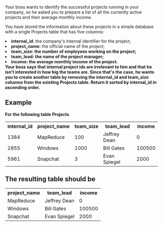 Your boss wants to identify the successful projects running in your company, so he asked you to prepare a list of all the currently active projects and their average monthly income.

You have stored the information about these projects in a simple database with a single Projects table that has five columns:

<li><strong>internal_id</strong>: the company's internal identifier for the project;</li>
<li><strong>project_name</strong>: the official name of the project;</li>
<li><strong>team_size<strong>: the number of employees working on the project;</li>
<li><strong>team_lead<strong>: the name of the project manager;</li>
<li><strong>income<strong>: the average monthly income of the project.</li>
Your boss says that internal project ids are irrelevant to him and that he isn't interested in how big the teams are. Since that's the case, he wants you to create another table by removing the internal_id and team_size columns from the existing Projects table. Return it sorted by internal_id in ascending order.

## Example

For the following table Projects


<table>
  <tbody><tr>
    <th>internal_id</th>
    <th>project_name</th>
    <th>team_size</th>
    <th>team_lead</th>
    <th>income</th>
  </tr>
  <tr>
    <td>1384</td>
    <td>MapReduce</td>
    <td>100</td>
    <td>Jeffrey Dean</td>
    <td>0</td>
  </tr>
  <tr>
    <td>2855</td>
    <td>Windows</td>
    <td>1000</td>
    <td>Bill Gates</td>
    <td>100500</td>
  </tr>
  <tr>
    <td>5961</td>
    <td>Snapchat</td>
    <td>3</td>
    <td>Evan Spiegel</td>
    <td>2000</td>
  </tr>
 </tbody></table>

 ## The resulting table should be

<table>
  <tbody><tr>
    <th>project_name</th>
    <th>team_lead</th>
    <th>income</th>
  </tr>
  <tr>
    <td>MapReduce</td>
    <td>Jeffrey Dean</td>
    <td>0</td>
  </tr>
  <tr>
    <td>Windows</td>
    <td>Bill Gates</td>
    <td>100500</td>
  </tr>
  <tr>
    <td>Snapchat</td>
    <td>Evan Spiegel</td>
    <td>2000</td>
  </tr>
</tbody></table>
